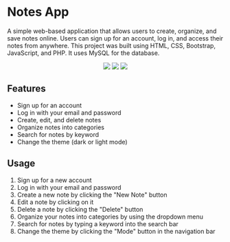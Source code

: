 # Notes App

A simple web-based application that allows users to create, organize, and save notes online. Users can sign up for an account, log in, and access their notes from anywhere.
This project was built using HTML, CSS, Bootstrap, JavaScript, and PHP. It uses MySQL for the database.

<p align="center">
 <img src="https://github.com/dakshgodara2001/notes-application/blob/main/Screen%20Shot%201.png">
 <img src="https://github.com/dakshgodara2001/notes-application/blob/main/Screen%20Shot%202.png">
 <img src="https://github.com/dakshgodara2001/notes-application/blob/main/Screen%20Shot%203.png">
</p>

## Features
- Sign up for an account
- Log in with your email and password
- Create, edit, and delete notes
- Organize notes into categories
- Search for notes by keyword
- Change the theme (dark or light mode)

## Usage
1. Sign up for a new account
2. Log in with your email and password
3. Create a new note by clicking the "New Note" button
4. Edit a note by clicking on it
5. Delete a note by clicking the "Delete" button
6. Organize your notes into categories by using the dropdown menu
7. Search for notes by typing a keyword into the search bar
8. Change the theme by clicking the "Mode" button in the navigation bar
